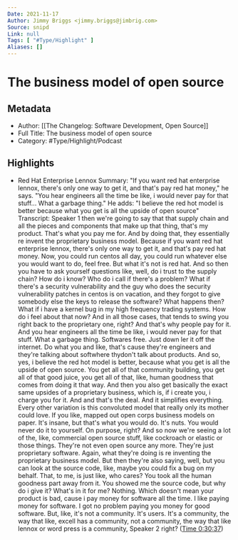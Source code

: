 ```yaml
---
Date: 2021-11-17
Author: Jimmy Briggs <jimmy.briggs@jimbrig.com>
Source: snipd
Link: null
Tags: [ "#Type/Highlight" ]
Aliases: []
---
```

# The business model of open source

## Metadata
- Author: [[The Changelog: Software Development, Open Source]]
- Full Title: The business model of open source
- Category: #Type/Highlight/Podcast

## Highlights
- Red Hat Enterprise Lennox
  Summary:
  "If you want red hat enterprise lennox, there's only one way to get it, and that's pay red hat money," he says. "You hear engineers all the time be like, i would never pay for that stuff... What a garbage thing." He adds: "I believe the red hot model is better because what you get is all the upside of open source"
  Transcript:
  Speaker 1
  then we're going to say that that supply chain and all the pieces and components that make up that thing, that's my product. That's what you pay me for. And by doing that, they essentially re invent the proprietary business model. Because if you want red hat enterprise lennox, there's only one way to get it, and that's pay red hat money. Now, you could run centos all day, you could run whatever else you would want to do, feel free. But what it's not is red hat. And so then you have to ask yourself questions like, well, do i trust to the supply chain? How do i know? Who do i call if there's a problem? What if there's a security vulnerability and the guy who does the security vulnerability patches in centos is on vacation, and they forgot to give somebody else the keys to release the software? What happens then? What if i have a kernel bug in my high frequency trading systems. How do i feel about that now? And in all those cases, that tends to swing you right back to the proprietary one, right? And that's why people pay for it. And you hear engineers all the time be like, i would never pay for that stuff. What a garbage thing. Softwares free. Just down ler it off the internet. Do what you and like, that's cause they're engineers and they're talking about softwhere thydon't talk about products. And so, yes, i believe the red hot model is better, because what you get is all the upside of open source. You get all of that community building, you get all of that good juice, you get all of that, like, human goodness that comes from doing it that way. And then you also get basically the exact same upsides of a proprietary business, which is, if i create you, i charge you for it. And and that's the deal. And it simplifies everything. Every other variation is this convoluted model that really only its mother could love. If you like, mapped out open corps business models on paper. It's insane, but that's what you would do. It's nuts. You would never do it to yourself. On purpose, right? And so now we're seeing a lot of the, like, commercial open source stuff, like cockroach or elastic or those things. They're not even open source any more. They're just proprietary software. Again, what they're doing is re inventing the proprietary business model. But then they're also saying, well, but you can look at the source code, like, maybe you could fix a bug on my behalf. That, to me, is just like, who cares? You took all the human goodness part away from it. You showed me the source code, but why do i give it? What's in it for me? Nothing. Which doesn't mean your product is bad, cause i pay money for software all the time. I like paying money for software. I got no problem paying you money for good software. But, like, it's not a community. It's users. It's a community, the way that like, excell has a community, not a community, the way that like lennox or word press is a community,
  Speaker 2
  right? ([Time 0:30:37](https://share.snipd.com/snip/87d74dc9-7eaa-476f-a4c0-4c81b98e22c2))
